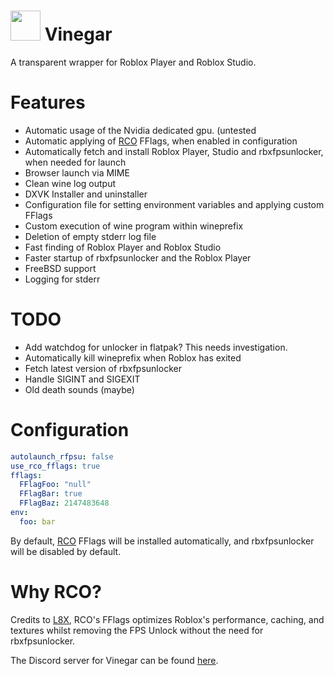 # <img src="https://github.com/vinegar-dev/vinegar/blob/master/icons/vinegar.svg" width="48"> Vinegar
A transparent wrapper for Roblox Player and Roblox Studio.

# Features
+ Automatic usage of the Nvidia dedicated gpu. (untested
+ Automatic applying of [RCO](https://github.com/L8X/Roblox-Client-Optimizer) FFlags, when enabled in configuration
+ Automatically fetch and install Roblox Player, Studio and rbxfpsunlocker, when needed for launch
+ Browser launch via MIME
+ Clean wine log output
+ DXVK Installer and uninstaller
+ Configuration file for setting environment variables and applying custom FFlags
+ Custom execution of wine program within wineprefix
+ Deletion of empty stderr log file
+ Fast finding of Roblox Player and Roblox Studio
+ Faster startup of rbxfpsunlocker and the Roblox Player
+ FreeBSD support
+ Logging for stderr

# TODO
+ Add watchdog for unlocker in flatpak? This needs investigation.
+ Automatically kill wineprefix when Roblox has exited
+ Fetch latest version of rbxfpsunlocker
+ Handle SIGINT and SIGEXIT
+ Old death sounds (maybe)

# Configuration
```yaml
autolaunch_rfpsu: false
use_rco_fflags: true
fflags:
  FFlagFoo: "null"
  FFlagBar: true
  FFlagBaz: 2147483648
env:
  foo: bar
```
By default, [RCO](https://github.com/L8X/Roblox-Client-Optimizer) FFlags will be installed automatically, and rbxfpsunlocker will be disabled by default.

# Why RCO?
Credits to [L8X](https://github.com/L8X), RCO's FFlags optimizes Roblox's performance, caching, and textures whilst removing the FPS Unlock without the need for rbxfpsunlocker.

The Discord server for Vinegar can be found [here](https://discord.gg/dzdzZ6Pps2).
